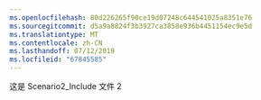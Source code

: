 ```yaml
---
ms.openlocfilehash: 80d226265f90ce19d07248c644541025a8351e76
ms.sourcegitcommit: d5a9a8824f3b3927ca3858e936b4451154ec9e5d
ms.translationtype: MT
ms.contentlocale: zh-CN
ms.lasthandoff: 07/12/2019
ms.locfileid: "67845585"
---
```

这是 Scenario2_Include 文件 2
